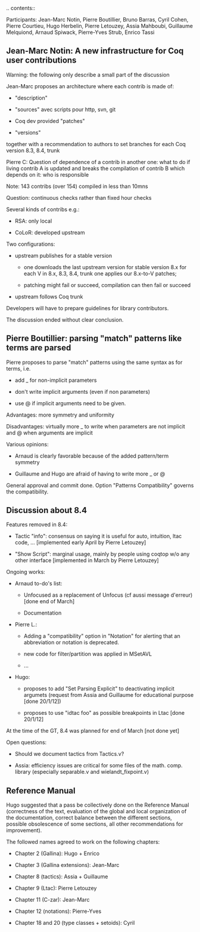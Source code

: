 .. contents::

Participants: Jean-Marc Notin, Pierre Boutillier, Bruno Barras, Cyril Cohen, Pierre Courtieu, Hugo Herbelin, Pierre Letouzey, Assia Mahboubi, Guillaume Melquiond, Arnaud Spiwack, Pierre-Yves Strub, Enrico Tassi

Jean-Marc Notin: A new infrastructure for Coq user contributions
----------------------------------------------------------------

Warning: the following only describe a small part of the discussion

Jean-Marc proposes an architecture where each contrib is made of:

* "description"

* "sources" avec scripts pour http, svn, git

* Coq dev provided "patches"

* "versions"

together with a recommendation to authors to set branches for each Coq                                                             version 8.3, 8.4, trunk

Pierre C: Question of dependence of a contrib in another one: what to do if living contrib A is updated and breaks the compilation of contrib B which depends on it: who is responsible

Note: 143 contribs (over 154) compiled in less than 10mns

Question: continuous checks rather than fixed hour checks

Several kinds of contribs e.g.:

* RSA: only local

* CoLoR: developed upstream

Two configurations:

* upstream publishes for a stable version

  * one downloads the last upstream version for stable version 8.x for each V in 8.x, 8.3, 8.4, trunk one applies our 8.x-to-V patches;

  * patching might fail or succeed, compilation can then fail or succeed

* upstream follows Coq trunk

Developers will have to prepare guidelines for library contributors.

The discussion ended without clear conclusion.

Pierre Boutillier: parsing "match" patterns like terms are parsed
-----------------------------------------------------------------

Pierre proposes to parse "match" patterns using the same syntax as for terms, i.e.

* add _ for non-implicit parameters

* don't write implicit arguments (even if non parameters)

* use @ if implicit arguments need to be given.

Advantages: more symmetry and uniformity                                

Disadvantages: virtually more _ to write when parameters are not implicit and @ when arguments are implicit

Various opinions:

* Arnaud is clearly favorable because of the added pattern/term symmetry

* Guillaume and Hugo are afraid of having to write more _ or @

General approval and commit done. Option "Patterns Compatibility" governs the compatibility.

Discussion about 8.4
--------------------

Features removed in 8.4:                                                                                                          

* Tactic "info": consensus on saying it is useful for auto, intuition, ltac code, ... [implemented early April by Pierre Letouzey]

* "Show Script": marginal usage, mainly by people using coqtop w/o any other interface   [implemented in March by Pierre Letouzey]

Ongoing works:

* Arnaud to-do's list:

  * Unfocused as a replacement of Unfocus (cf aussi message d'erreur) [done end of March]

  * Documentation

* Pierre L.:

  * Adding a "compatibility" option in "Notation" for alerting that  an abbreviation or notation is deprecated.

  * new code for filter/partition was applied in MSetAVL

  * ...

* Hugo:

  * proposes to add "Set Parsing Explicit" to deactivating implicit argumets (request from Assia and Guillaume for educational purpose [done 20/1/12])

  * proposes to use "idtac foo" as possible breakpoints in Ltac [done 20/1/12]

At the time of the GT, 8.4 was planned for end of March [not done yet]

Open questions:

* Should we document tactics from Tactics.v?

* Assia: efficiency issues are critical for some files of the math. comp. library (especially separable.v and wielandt_fixpoint.v)                                                            

Reference Manual
----------------

Hugo suggested that a pass be collectively done on the Reference Manual (correctness of the text, evaluation of the global and local organization of the  documentation, correct balance between the different sections, possible obsolescence of some sections, all other recommendations for improvement).

The followed names agreed to work on the following chapters:

* Chapter 2 (Gallina): Hugo + Enrico

* Chapter 3 (Gallina extensions): Jean-Marc

* Chapter 8 (tactics): Assia + Guillaume

* Chapter 9 (Ltac): Pierre Letouzey

* Chapter 11 (C-zar): Jean-Marc

* Chapter 12 (notations): Pierre-Yves

* Chapter 18 and 20 (type classes + setoids): Cyril

